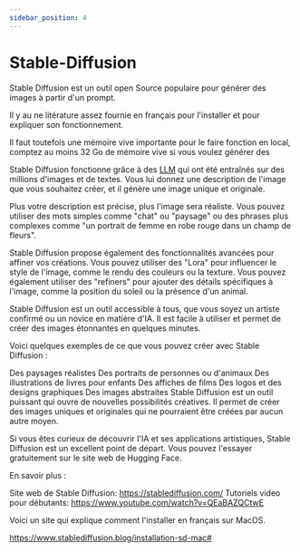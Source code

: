 ```yaml
---
sidebar_position: 4
---
```



# Stable-Diffusion

Stable Diffusion est un outil open Source populaire pour générer des images à partir d'un prompt.

Il y au ne litérature assez fournie en français pour l'installer et pour expliquer son fonctionnement.

Il faut toutefois une mémoire vive importante pour le faire fonction en local, comptez au moins 32 Go de mémoire vive si vous voulez générer des 

Stable Diffusion fonctionne grâce à des [LLM](/learn/lectures/glossaire#LLM) qui ont été entraînés sur des millions d'images et de textes. Vous lui donnez une description de l'image que vous souhaitez créer, et il génère une image unique et originale.

Plus votre description est précise, plus l'image sera réaliste. Vous pouvez utiliser des mots simples comme "chat" ou "paysage" ou des phrases plus complexes comme "un portrait de femme en robe rouge dans un champ de fleurs".

Stable Diffusion propose également des fonctionnalités avancées pour affiner vos créations. Vous pouvez utiliser des "Lora" pour influencer le style de l'image, comme le rendu des couleurs ou la texture. Vous pouvez également utiliser des "refiners" pour ajouter des détails spécifiques à l'image, comme la position du soleil ou la présence d'un animal.

Stable Diffusion est un outil accessible à tous, que vous soyez un artiste confirmé ou un novice en matière d'IA. Il est facile à utiliser et permet de créer des images étonnantes en quelques minutes.

Voici quelques exemples de ce que vous pouvez créer avec Stable Diffusion :

Des paysages réalistes
Des portraits de personnes ou d'animaux
Des illustrations de livres pour enfants
Des affiches de films
Des logos et des designs graphiques
Des images abstraites
Stable Diffusion est un outil puissant qui ouvre de nouvelles possibilités créatives. Il permet de créer des images uniques et originales qui ne pourraient être créées par aucun autre moyen.

Si vous êtes curieux de découvrir l'IA et ses applications artistiques, Stable Diffusion est un excellent point de départ. Vous pouvez l'essayer gratuitement sur le site web de Hugging Face.

En savoir plus :

Site web de Stable Diffusion: https://stablediffusion.com/
Tutoriels video pour débutants: https://www.youtube.com/watch?v=QEaBAZQCtwE

Voici un site qui explique comment l'installer en français sur MacOS.

https://www.stablediffusion.blog/installation-sd-mac#